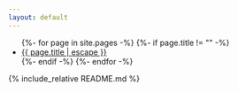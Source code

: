 ```yaml
---
layout: default
---
```


<ul class="post-list">
  {%- for page in site.pages -%}
  {%- if page.title != "" -%}
  <li>
    <a class="post-link" href="{{ page.url | relative_url }}">
      {{ page.title | escape }}
    </a>
  </li>
  {%- endif -%}
  {%- endfor -%}
</ul>

{% include_relative README.md %}
